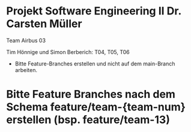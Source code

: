 # Projekt Software Engineering II Dr. Carsten Müller

Team Airbus 03

Tim Hönnige und Simon Berberich: T04, T05, T06


- Bitte Feature-Branches erstellen und nicht auf dem main-Branch arbeiten.

# Bitte Feature Branches nach dem Schema feature/team-{team-num} erstellen (bsp. feature/team-13)
